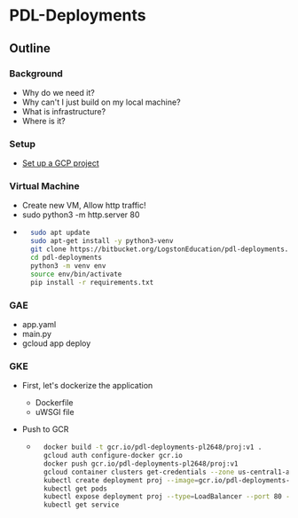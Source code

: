 # PDL-Deployments

## Outline

### Background

- Why do we need it?
- Why can't I just build on my local machine? 
- What is infrastructure?
- Where is it?

### Setup 

- [Set up a GCP project](https://docs.google.com/document/d/10o6iFI4R4BacmHsIWn5lEKsJnRL9RG1zEJ4D2qlS8Qs)
    
### Virtual Machine
- Create new VM, Allow http traffic!
- sudo python3 -m http.server 80
- ```sh
    sudo apt update
    sudo apt-get install -y python3-venv
    git clone https://bitbucket.org/LogstonEducation/pdl-deployments.git
    cd pdl-deployments
    python3 -m venv env
    source env/bin/activate
    pip install -r requirements.txt
    ```

### GAE

- app.yaml
- main.py
- gcloud app deploy

### GKE

- First, let's dockerize the application
  - Dockerfile
  - uWSGI file

- Push to GCR
    - ```sh
        docker build -t gcr.io/pdl-deployments-pl2648/proj:v1 .
        gcloud auth configure-docker gcr.io
        docker push gcr.io/pdl-deployments-pl2648/proj:v1
        gcloud container clusters get-credentials --zone us-central1-a your-first-cluster-1 
        kubectl create deployment proj --image=gcr.io/pdl-deployments-pl2648/proj:v1
        kubectl get pods
        kubectl expose deployment proj --type=LoadBalancer --port 80 --target-port 8000
        kubectl get service
        ```
